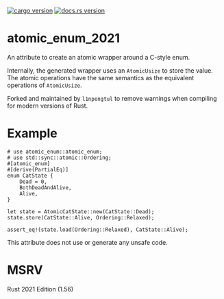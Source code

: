 [![cargo version](https://img.shields.io/crates/v/atomic_enum_2021.svg)](https://crates.io/crates/atomic_enum) 
[![docs.rs version](https://img.shields.io/docsrs/atomic_enum_2021)](https://docs.rs/atomic_enum_2021/latest/atomic_enum_2021/)
# atomic_enum_2021

 An attribute to create an atomic wrapper around a C-style enum.

 Internally, the generated wrapper uses an `AtomicUsize` to store the value.
 The atomic operations have the same semantics as the equivalent operations
 of `AtomicUsize`.

Forked and maintained by `l1npengtul` to remove warnings when compiling for modern versions of Rust.  

 # Example
 ```
 # use atomic_enum::atomic_enum;
 # use std::sync::atomic::Ordering;
 #[atomic_enum]
 #[derive(PartialEq)]
 enum CatState {
     Dead = 0,
     BothDeadAndAlive,
     Alive,
 }

 let state = AtomicCatState::new(CatState::Dead);
 state.store(CatState::Alive, Ordering::Relaxed);

 assert_eq!(state.load(Ordering::Relaxed), CatState::Alive);
 ```

 This attribute does not use or generate any unsafe code.

# MSRV
Rust 2021 Edition (1.56)